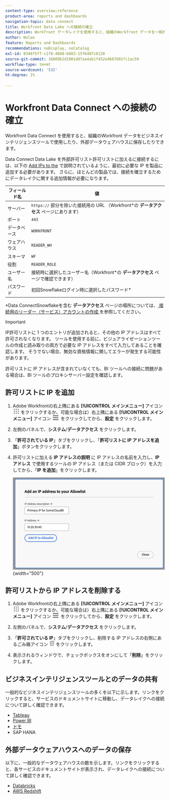 ```yaml
---
content-type: overview;reference
product-area: reports and dashboards
navigation-topic: data connect
title: Workfront Data Lake への接続の確立
description: Workfront データレイクを使用すると、組織のWorkfront データを一般的なビジネスインテリジェンスツールで使用したり、外部データウェアハウスに保存したりできます。
author: Nolan
feature: Reports and Dashboards
recommendations: noDisplay, noCatalog
exl-id: 8348f5ff-c1f8-4608-b683-15f6407c6128
source-git-commit: 16809b2d1801dd7aa4ab1f452e4687601fc1ac59
workflow-type: tm+mt
source-wordcount: '532'
ht-degree: 1%

---
```


# Workfront Data Connect への接続の確立

Workfront Data Connect を使用すると、組織のWorkfront データをビジネスインテリジェンスツールで使用したり、外部データウェアハウスに保存したりできます。

Data Connect Data Lake を外部許可リスト許可リストに加えるに接続するには、以下の [Add IPs to the](#add-ips-to-the-allowlist) で説明されているように、最初に必要な IP を製品に追加する必要があります。 さらに、ほとんどの製品では、接続を確立するためにデータレイクに関する追加情報が必要になります。

| フィールド名 | 値 |
|---------------|-------------|
| サーバー | `https://` 部分を除いた接続用の URL （Workfront*の **データアクセス** ページにあります） |
| ポート | `443` |
| データベース | `WORKFRONT` |
| ウェアハウス | `READER_WH` |
| スキーマ | `WF` |
| 役割 | `READER_ROLE` |
| ユーザー名 | 接続時に選択したユーザー名（Workfront*の **データアクセス** ページで確認できます） |
| パスワード | 初回Snowflakeログイン時に選択したパスワード* |

*Data ConnectSnowflakeを含む **データアクセス** ページの場所については、[ 接続用のリーダー（サービス）アカウントの作成 ](/help/quicksilver/reports-and-dashboards/data-lake/create-a-reader-account.md) を参照してください。

>[!IMPORTANT]
>
>IP許可リストに 1 つのエントリが追加されると、その他の IP アドレスはすべて許可されなくなります。 ツールを使用する前に、ビジュアライゼーションツールの作成と読み取りの両方で必要な IP アドレスをすべて入力してあることを確認します。 そうでない場合、無効な資格情報に関してエラーが発生する可能性があります。
>
>許可リストに IP アドレスが含まれていなくても、BI ツールへの接続に問題がある場合は、BI ツールのプロキシサーバー設定を確認します。

## 許可リストに IP を追加

1. Adobe Workfrontの右上隅にある **[!UICONTROL メインメニュー]** アイコン ![ メインメニュー ](/help/_includes/assets/main-menu-icon.png) をクリックするか、可能な場合は）右上隅にある **[!UICONTROL メインメニュー]** アイコン ![ メインメニュー ](/help/_includes/assets/main-menu-icon-left-nav.png) をクリックしてから、**設定** をクリックします。

1. 左側のパネルで、**システム**/**データアクセス** をクリックします。

1. 「**許可されている IP**」タブをクリックし、「**許可リストに IP アドレスを追加**」ボタンをクリックします。

1. 許可リストに加える **IP アドレスの説明** に IP アドレスの名前を入力し、**IP アドレス** で使用するツールの IP アドレス（または CIDR ブロック）を入力してから、「**IP を追加**」をクリックします。

   ![IP アドレスの追加 ](/help/quicksilver/reports-and-dashboards/data-lake/assets/add-IP-allowlist.png) {width="500"}

## 許可リストから IP アドレスを削除する

1. Adobe Workfrontの右上隅にある **[!UICONTROL メインメニュー]** アイコン ![ メインメニュー ](/help/_includes/assets/main-menu-icon.png) をクリックするか、可能な場合は）右上隅にある **[!UICONTROL メインメニュー]** アイコン ![ メインメニュー ](/help/_includes/assets/main-menu-icon-left-nav.png) をクリックしてから、**設定** をクリックします。

1. 左側のパネルで、**システム**/**データアクセス** をクリックします。

1. 「**許可されている IP**」タブをクリックし、削除する IP アドレスの右側にあるごみ箱アイコン ![ 削除アイコン ](/help/quicksilver/reports-and-dashboards/data-lake/assets/delete.png) をクリックします。

1. 表示されるウィンドウで、チェックボックスをオンにして「**削除**」をクリックします。

## ビジネスインテリジェンスツールとのデータの共有

一般的なビジネスインテリジェンスツールの多くを以下に示します。リンクをクリックすると、サービスのドキュメントサイトに移動し、データレイクへの接続について詳しく確認できます。

* [Tableau](https://help.tableau.com/current/pro/desktop/en-us/basicconnectoverview.htm)
* [Power BI](https://learn.microsoft.com/power-query/connectors/snowflake)
* [ ドモ ](https://www.domo.com/appstore/connector/snowflake-connector/overview)
* SAP HANA

## 外部データウェアハウスへのデータの保存

以下に、一般的なデータウェアハウスの数を示します。リンクをクリックすると、各サービスのドキュメントサイトが表示され、データレイクへの接続について詳しく確認できます。

* [Databricks](https://docs.databricks.com/en/connect/index.html)
* [AWS Redshift](https://docs.aws.amazon.com/redshift/latest/gsg/federated-query.html)
